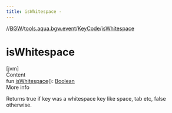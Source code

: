 ```yaml
---
title: isWhitespace -
---
```

//[BGW](../../../index.md)/[tools.aqua.bgw.event](../index.md)/[KeyCode](index.md)/[isWhitespace](is-whitespace.md)



# isWhitespace  
[jvm]  
Content  
fun [isWhitespace](is-whitespace.md)(): [Boolean](https://kotlinlang.org/api/latest/jvm/stdlib/kotlin/-boolean/index.html)  
More info  


Returns true if key was a whitespace key like space, tab etc, false otherwise.

  



